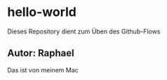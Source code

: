 # hello-world
Dieses Repository dient zum Üben des Github-Flows
## Autor: Raphael 
Das ist von meinem Mac
